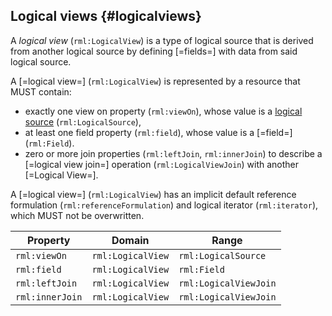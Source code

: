 ## Logical views {#logicalviews}

A <dfn>logical view</dfn> (`rml:LogicalView`) is a type of <!-- TODO link to logical source definition in IO? raise issue -->logical source that is derived from another <!-- TODO core or io, dependent on https://github.com/kg-construct/rml-lv/issues/7 and https://github.com/kg-construct/rml-lv/issues/14-->logical source by defining [=fields=] with data from said <!-- TODO io -->logical source.

A [=logical view=] (`rml:LogicalView`) is represented by a resource that MUST contain:
- exactly one view on property (`rml:viewOn`), whose value is a <!-- TODO reference to core, dependent on https://github.com/kg-construct/rml-core/issues/127-->[logical source](https://kg-construct.github.io/rml-io/spec/docs/#source-vocabulary) (`rml:LogicalSource`),
- at least one field property (`rml:field`), whose value is a [=field=] (`rml:Field`).
- zero or more join properties (`rml:leftJoin`, `rml:innerJoin`) to describe a [=logical view join=] operation (`rml:LogicalViewJoin`) with another [=Logical View=].

A [=logical view=] (`rml:LogicalView`) has an implicit default <!-- TODO reference to core, dependent on https://github.com/kg-construct/rml-core/issues/127-->reference formulation (`rml:referenceFormulation`) and logical iterator (`rml:iterator`), which MUST not be overwritten. 

| Property        | Domain            | Range                 |
|-----------------|-------------------|-----------------------|
| `rml:viewOn`    | `rml:LogicalView` | `rml:LogicalSource`   |
| `rml:field`     | `rml:LogicalView` | `rml:Field`           |
| `rml:leftJoin`  | `rml:LogicalView` | `rml:LogicalViewJoin` |
| `rml:innerJoin` | `rml:LogicalView` | `rml:LogicalViewJoin` |
